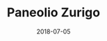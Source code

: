 ---
title:          "Paneolio Zurigo"
date:           "2018-07-05"
draft:          false
robotsExclude:  true
---